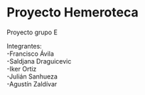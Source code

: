 # Proyecto Hemeroteca
Proyecto grupo E

Integrantes:  
-Francisco Ávila  
-Saldjana Draguicevic  
-Iker Ortiz  
-Julián Sanhueza  
-Agustín Zaldívar  